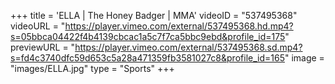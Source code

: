 +++
 title = 'ELLA | The Honey Badger | MMA'
 videoID = "537495368"
 videoURL = "https://player.vimeo.com/external/537495368.hd.mp4?s=05bbca04422f4b4139cbcac1a5c7f7ca5bbc9ebd&profile_id=175"
 previewURL = "https://player.vimeo.com/external/537495368.sd.mp4?s=fd4c3740dfc59d653c5a28a471359fb3581027c8&profile_id=165"
 image = "images/ELLA.jpg"
 type = "Sports"
+++
